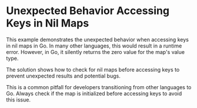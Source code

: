 # Unexpected Behavior Accessing Keys in Nil Maps

This example demonstrates the unexpected behavior when accessing keys in nil maps in Go.  In many other languages, this would result in a runtime error.  However, in Go, it silently returns the zero value for the map's value type.

The solution shows how to check for nil maps before accessing keys to prevent unexpected results and potential bugs.

This is a common pitfall for developers transitioning from other languages to Go.  Always check if the map is initialized before accessing keys to avoid this issue.
